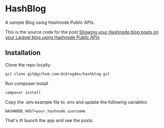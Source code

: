 # HashBlog

A sample Blog using Hashnode Public APIs.

This is the source code for the post [Showing your Hashnode blog posts on your Laravel blog using Hashnode Public APIs](#) 

## Installation

Clone the repo locally:

```bash
git clone git@github.com:dcblogdev/hashblog.git
```

Run composer install
```bash
composer install
```

Copy the .env.example file to .env and update the following variables:

```
HASHNODE_HOST=your_hashnode_username
```

That's it! launch the app and see the posts.
